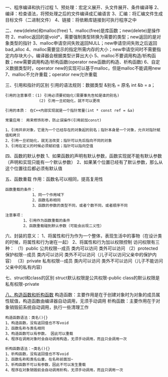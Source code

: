 一、程序编译和执行过程
    1、预处理：宏定义展开、头文件展开、条件编译等
    2、编译：检查语法，将预处理之后的文件编译成汇编语言
    3、汇编：将汇编文件生成目标文件（二进制文件）
    4、链接：将依赖库链接到可执行程序之中
    

二、new(delete)和malloc(free)
    1、malloc(free)是库函数；new(delete)是操作符
    2、malloc返回的是void*，需要强制类型转换为需要的类型；new返回的是对象类型的指针
    3、malloc申请空间失败返回NULL；new申请空间失败之后返回bad_alloc
    4、malloc需要显示的指定所需内存的大小；new申请空间时不需要指定内存块大小，编译器会根据类型计算出大小
    5、malloc不要调用构造/析构函数；new需要调用构造/析构函数(operator new函数的构造、析构函数)
    6、自定义数据类型时，operator new的实现可以基于malloc，但是malloc不能调用new
    7、malloc不允许重载；operator new允许重载


三、引用和指针的区别
    引用的语法规则：数据类型 &别名 = 原名
                   int      &b   =   a；

    引用的注意事项：(1) 引用必须要初始化(需要事先告知是谁的别名)
                   (2) 引用一旦初始化，就不可以更改
    
    引用的本质： 在C++内部实现就是一个指针常量(int * const ref = &a)

    常量应用： 用来修饰形参，防止误操作(引用前加const)
    
    1、引用并非对象，它是为一个已经存在的对象起的别名；指针本身是一个对象，允许对指针赋值和拷贝
    2、引用一旦初始化，就无法改变；指针可以先后指向不同的对象
    3、引用在定义的时候必须赋初值；指针可以指向空值


四、函数的默认参数
    1、如果函数的声明有默认参数，函数实现就不能有默认参数（声明和实现只能有一个默认参数）
    2、如果某个位置已经有了默认参数，那么从这个位置往后都必须有默认值


五、函数重载
    作用：函数名可以相同，提高复用性

    函数重载的条件：
                1、同一个作用域下
                2、函数名称相同
                3、函数的参数的类型不同，或者个数不同，或者顺序不同

    注意事项：
            1、引用作为函数重载的条件
            2、函数重载碰到默认参数（可能会出现二义性）


六、封装的意义：
    1、将属性和行为作为一个整体，表现生活中的事物（在设计类的时候，将属性和行为谢在一起）
    2、将属性和行为加以权限控制
        访问权限有三种：
                    （1）public 公共权限--成员 类内可以访问 类外可以访问
                    （2）protected 保护权限--成员 类内可以访问 类外不可以访问（儿子可以访问父亲中的保护内容）
                    （3）private 私有权限--成员 类内可以访问 类外不可以访问（儿子不能访问父亲中的私有内容）


七、struct和class的区别
    struct默认权限是公共权限-public
    class的默认权限是私有权限-private


[八、构造函数和析构函数](https://github.com/ZBang/offer/blob/master/%E7%9F%A5%E8%AF%86%E7%82%B9%E6%80%BB%E7%BB%93/linux%E5%9F%BA%E7%A1%80)
    构造函数：主要作用是在于创建对象时为对象的成员属性赋值，构造函数由编译器自动调用，无须手动调用
    析构函数：主要作用在于对象销毁前系统自动调用，执行一些清理工作

    构造函数语法：类名(){}
    1、构造函数，没有返回值也不写void
    2、函数名称与类名相同
    3、构造函数可以有参数， 因此可以重载
    4、程序在调用对象时会自动调用构造，无须手动调用，而且只会调用一次

    析构函数语法：~类名(){}
    1、析构函数，没有返回值也不写void
    2、函数名称和类名仙童，在名称前面加~
    3、析构函数不可以有参数，因此不可以发生重载
    4、程序在对象销毁前会自动调用析构，无须手动调用，而且只调用一次

